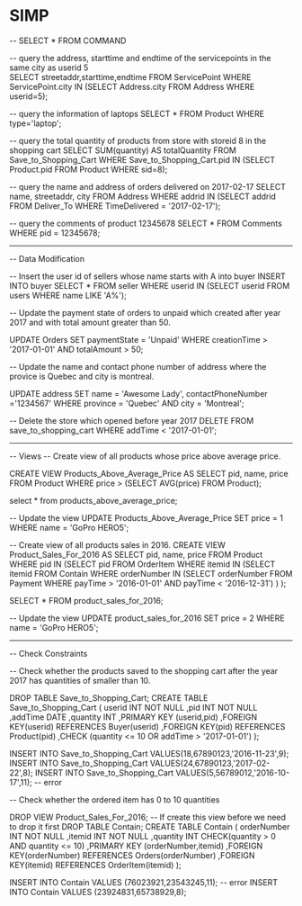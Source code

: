 # SIMP
-- SELECT * FROM COMMAND

-- query the address, starttime and endtime of the servicepoints in the same city as userid 5   
SELECT streetaddr,starttime,endtime
FROM ServicePoint
WHERE ServicePoint.city IN (SELECT Address.city FROM Address WHERE userid=5);


-- query the information of laptops
SELECT *
FROM Product
WHERE type='laptop';

-- query the total quantity of products from store with storeid 8 in the shopping cart
SELECT SUM(quantity) AS totalQuantity
FROM Save_to_Shopping_Cart
WHERE Save_to_Shopping_Cart.pid IN (SELECT Product.pid FROM Product WHERE sid=8);

-- query the name and address of orders delivered on 2017-02-17
SELECT name, streetaddr, city
FROM Address
WHERE addrid IN (SELECT addrid FROM Deliver_To WHERE TimeDelivered = '2017-02-17');


 -- query the comments of product 12345678 
 SELECT *
 FROM Comments
 WHERE pid = 12345678; 

-- ------------------------------------------- --
-- Data Modification

-- Insert the user id of sellers whose name starts with A into buyer
INSERT INTO buyer
SELECT * FROM seller
WHERE userid IN (SELECT userid FROM users WHERE name LIKE 'A%');

-- Update the payment state of orders to unpaid which created after year 2017 and with total amount greater than 50.

UPDATE Orders
SET paymentState = 'Unpaid'
WHERE creationTime > '2017-01-01' AND totalAmount > 50;

-- Update the name and contact phone number of address where the provice is Quebec and city is montreal.

UPDATE address
SET name = 'Awesome Lady', contactPhoneNumber ='1234567'
WHERE province = 'Quebec' AND city = 'Montreal';

-- Delete the store which opened before year 2017
DELETE FROM save_to_shopping_cart
WHERE addTime < '2017-01-01';

-- ------------------------------------------- --
-- Views 
-- Create view of all products whose price above average price.

CREATE VIEW Products_Above_Average_Price AS
SELECT pid, name, price 
FROM Product
WHERE price > (SELECT AVG(price) FROM Product);

select * from products_above_average_price;

-- Update the view
UPDATE Products_Above_Average_Price
SET price = 1
WHERE name = 'GoPro HERO5';

-- Create view of all products sales in 2016.
CREATE VIEW Product_Sales_For_2016 AS
SELECT pid, name, price
FROM Product
WHERE pid IN (SELECT pid FROM OrderItem WHERE itemid IN 
              (SELECT itemid FROM Contain WHERE orderNumber IN
               (SELECT orderNumber FROM Payment WHERE payTime > '2016-01-01' AND payTime < '2016-12-31')
              )
             );

SELECT * FROM product_sales_for_2016;

-- Update the view
UPDATE product_sales_for_2016
SET price = 2
WHERE name = 'GoPro HERO5';

-- ------------------------------------------- --
-- Check Constraints

-- Check whether the products saved to the shopping cart after the year 2017 has quantities of smaller than 10.

DROP TABLE Save_to_Shopping_Cart;
CREATE TABLE Save_to_Shopping_Cart
(
    userid INT NOT NULL
    ,pid INT NOT NULL
    ,addTime DATE
    ,quantity INT
    ,PRIMARY KEY (userid,pid)
    ,FOREIGN KEY(userid) REFERENCES Buyer(userid)
    ,FOREIGN KEY(pid) REFERENCES Product(pid)
    ,CHECK (quantity <= 10 OR addTime > '2017-01-01')
);

INSERT INTO Save_to_Shopping_Cart VALUES(18,67890123,'2016-11-23',9);
INSERT INTO Save_to_Shopping_Cart VALUES(24,67890123,'2017-02-22',8);
INSERT INTO Save_to_Shopping_Cart VALUES(5,56789012,'2016-10-17',11); -- error

-- Check whether the ordered item has 0 to 10 quantities

DROP VIEW Product_Sales_For_2016; -- If create this view before we need to drop it first
DROP TABLE Contain;
CREATE TABLE Contain
(
    orderNumber INT NOT NULL
    ,itemid INT NOT NULL
    ,quantity INT CHECK(quantity > 0 AND quantity <= 10)
    ,PRIMARY KEY (orderNumber,itemid)
    ,FOREIGN KEY(orderNumber) REFERENCES Orders(orderNumber)
    ,FOREIGN KEY(itemid) REFERENCES OrderItem(itemid)
);

INSERT INTO Contain VALUES (76023921,23543245,11); -- error
INSERT INTO Contain VALUES (23924831,65738929,8);
